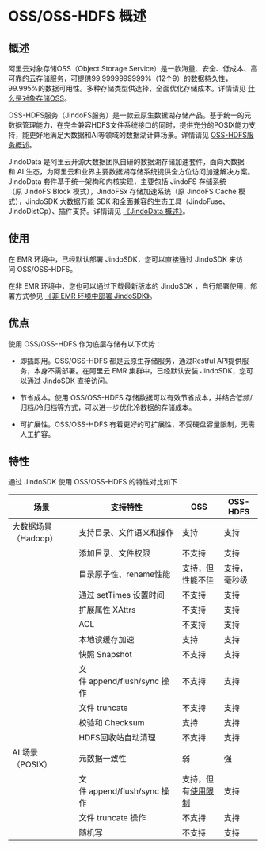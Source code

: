 # OSS/OSS-HDFS 概述

## 概述

阿里云对象存储OSS（Object Storage Service）是一款海量、安全、低成本、高可靠的云存储服务，可提供99.9999999999%（12个9）的数据持久性，99.995%的数据可用性。多种存储类型供选择，全面优化存储成本。详情请见 [什么是对象存储OSS](https://help.aliyun.com/document_detail/31817.html)。

OSS-HDFS服务（JindoFS服务）是一款云原生数据湖存储产品。基于统一的元数据管理能力，在完全兼容HDFS文件系统接口的同时，提供充分的POSIX能力支持，能更好地满足大数据和AI等领域的数据湖计算场景。详情请见 [OSS-HDFS服务概述](https://help.aliyun.com/document_detail/405089.html)。

JindoData 是阿里云开源大数据团队自研的数据湖存储加速套件，面向大数据和 AI 生态，为阿里云和业界主要数据湖存储系统提供全方位访问加速解决方案。JindoData 套件基于统一架构和内核实现，主要包括 JindoFS 存储系统（原 JindoFS Block 模式），JindoFSx 存储加速系统（原 JindoFS Cache 模式），JindoSDK 大数据万能 SDK 和全面兼容的生态工具（JindoFuse、JindoDistCp）、插件支持。详情请见 [《JindoData 概述》](../jindodata/jindodata_introduction.md)。 

## 使用

在 EMR 环境中，已经默认部署 JindoSDK，您可以直接通过 JindoSDK 来访问 OSS/OSS-HDFS。

在非 EMR 环境中，您也可以通过下载最新版本的 JindoSDK ，自行部署使用，部署方式参见 [《非 EMR 环境中部署 JindoSDK》](../jindodata/jindosdk/jindosdk_deployment.md)。

## 优点

使用 OSS/OSS-HDFS 作为底层存储有以下优势：

*   即插即用。OSS/OSS-HDFS 都是云原生存储服务，通过Restful API提供服务，本身不需部署。在阿里云 EMR 集群中，已经默认安装 JindoSDK，您可以通过 JindoSDK 直接访问。
    
*   节省成本。使用 OSS/OSS-HDFS 存储数据可以有效节省成本，并结合低频/归档/冷归档等方式，可以进一步优化冷数据的存储成本。
    
*   可扩展性。OSS/OSS-HDFS 有着更好的可扩展性，不受硬盘容量限制，无需人工扩容。
    

## 特性

通过 JindoSDK 使用 OSS/OSS-HDFS 的特性对比如下：

|  场景  |  支持特性  |  OSS  |  OSS-HDFS  |
| --- | --- | --- | --- |
|  大数据场景 （Hadoop）  |  支持目录、文件语义和操作  |  支持  |  支持  |
|  |  添加目录、文件权限  |  不支持  |  支持  |
|  |  目录原子性、rename性能  |  支持，但性能不佳  |  支持，毫秒级  |
|  |  通过 setTimes 设置时间  |  不支持  |  支持  |
|  |  扩展属性 XAttrs  |  不支持  |  支持  |
|  |  ACL  |  不支持  |  支持  |
|  |  本地读缓存加速  |  支持  |  支持  |
|  |  快照 Snapshot  |  不支持  |  支持  |
|  |  文件 append/flush/sync 操作  |  不支持  |  支持  |
|  |  文件 truncate  |  不支持  |  支持  |
|  |  校验和 Checksum  |  支持  |  支持  |
|  |  HDFS回收站自动清理  |  不支持  |  支持  |
|  AI 场景（POSIX）  |  元数据一致性  |  弱  |  强  |
|  |  文件 append/flush/sync 操作  |  支持，但有[使用限制](https://help.aliyun.com/document_detail/31981.html)  |  支持  |
|  |  文件 truncate 操作  |  不支持  |  支持  |
|  |  随机写  |  不支持  |  支持  |
